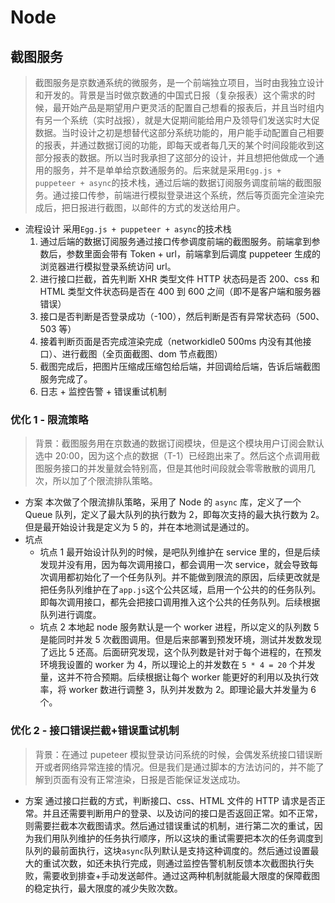 # Node

## 截图服务

> 截图服务是京数通系统的微服务，是一个前端独立项目，当时由我独立设计和开发的。背景是当时做京数通的中国式日报（复杂报表）这个需求的时候，最开始产品是期望用户更灵活的配置自己想看的报表后，并且当时组内有另一个系统（实时战报），就是大促期间能给用户及领导们发送实时大促数据。当时设计之初是想替代这部分系统功能的，用户能手动配置自己相要的报表，并通过数据订阅的功能，即每天或者每几天的某个时间段能收到这部分报表的数据。所以当时我承担了这部分的设计，并且想把他做成一个通用的服务，并不是单单给京数通服务的。后来就是采用`Egg.js + puppeteer + async`的技术栈，通过后端的数据订阅服务调度前端的截图服务。通过接口传参，前端进行模拟登录进这个系统，然后等页面完全渲染完成后，把日报进行截图，以邮件的方式的发送给用户。

- 流程设计
  采用`Egg.js + puppeteer + async`的技术栈
  1. 通过后端的数据订阅服务通过接口传参调度前端的截图服务。前端拿到参数后，参数里面会带有 Token + url，前端拿到后调度 puppeteer 生成的浏览器进行模拟登录系统访问 url。
  2. 进行接口拦截，首先判断 XHR 类型文件 HTTP 状态码是否 200、css 和 HTML 类型文件状态码是否在 400 到 600 之间（即不是客户端和服务器错误）
  3. 接口是否判断是否登录成功（-100），然后判断是否有异常状态码（500、503 等）
  4. 接着判断页面是否完成渲染完成（networkidle0 500ms 内没有其他接口）、进行截图（全页面截图、dom 节点截图）
  5. 截图完成后，把图片压缩成压缩包给后端，并回调给后端，告诉后端截图服务完成了。
  6. 日志 + 监控告警 + 错误重试机制

### 优化 1 - 限流策略

> 背景：截图服务用在京数通的数据订阅模块，但是这个模块用户订阅会默认选中 20:00，因为这个点的数据（T-1）已经跑出来了。然后这个点调用截图服务接口的并发量就会特别高，但是其他时间段就会零零散散的调用几次，所以加了个限流排队策略。

- 方案
  本次做了个限流排队策略，采用了 Node 的 `async` 库，定义了一个 Queue 队列，定义了最大队列的执行数为 2，即每次支持的最大执行数为 2。但是最开始设计我是定义为 5 的，并在本地测试是通过的。
- 坑点
  - 坑点 1
    最开始设计队列的时候，是吧队列维护在 service 里的，但是后续发现并没有用，因为每次调用接口，都会调用一次 service，就会导致每次调用都初始化了一个任务队列。并不能做到限流的原因，后续更改就是把任务队列维护在了`app.js`这个公共区域，启用一个公共的的任务队列。即每次调用接口，都先会把接口调用推入这个公共的任务队列。后续根据队列进行调度。
  - 坑点 2
    本地起 node 服务默认是一个 worker 进程，所以定义的队列数 5 是能同时并发 5 次截图调用。但是后来部署到预发环境，测试并发数发现了远比 5 还高。后面研究发现，这个队列数是针对于每个进程的，在预发环境我设置的 worker 为 4，所以理论上的并发数在 `5 * 4 = 20` 个并发量，这并不符合预期。后续根据让每个 worker 能更好的利用以及执行效率，将 worker 数进行调整 3，队列并发数为 2。即理论最大并发量为 6 个。

### 优化 2 - 接口错误拦截+错误重试机制

> 背景：在通过 pupeteer 模拟登录访问系统的时候，会偶发系统接口错误断开或者网络异常连接的情况。但是我们是通过脚本的方法访问的，并不能了解到页面有没有正常渲染，日报是否能保证发送成功。

- 方案
  通过接口拦截的方式，判断接口、css、HTML 文件的 HTTP 请求是否正常。并且还需要判断用户的登录、以及访问的接口是否返回正常。如不正常，则需要拦截本次截图请求。然后通过错误重试的机制，进行第二次的重试，因为我们用队列维护的任务执行顺序，所以这块的重试需要把本次的任务调度到队列的最前面执行，这块`async`队列默认是支持这种调度的。然后通过设置最大的重试次数，如还未执行完成，则通过监控告警机制反馈本次截图执行失败，需要收到排查+手动发送邮件。通过这两种机制就能最大限度的保障截图的稳定执行，最大限度的减少失败次数。
